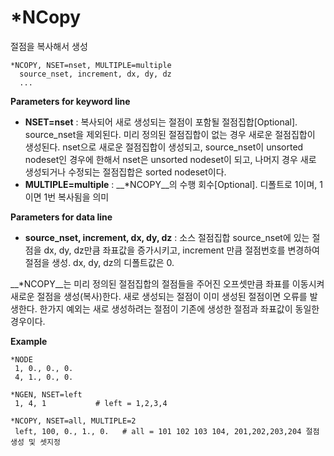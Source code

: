 # *NCopy

절점을 복사해서 생성

```
*NCOPY, NSET=nset, MULTIPLE=multiple
  source_nset, increment, dx, dy, dz
  ...
```

__Parameters for keyword line__

- __NSET=nset__ : 복사되어 새로 생성되는 절점이 포함될 절점집합[Optional]. source_nset을 제외된다. 미리 정의된 절점집합이 없는 경우 새로운 절점집합이 생성된다. nset으로 새로운 절점집합이 생성되고, source_nset이 unsorted nodeset인 경우에 한해서 nset은 unsorted nodeset이 되고, 나머지 경우 새로 생성되거나 수정되는 절점집합은 sorted nodeset이다. 
- __MULTIPLE=multiple__ : __*NCOPY__의 수행 회수[Optional]. 디폴트로 1이며, 1이면 1번 복사됨을 의미

__Parameters for data line__

- __source_nset, increment, dx, dy, dz__ : 소스 절점집합 source_nset에 있는 절점을 dx, dy, dz만큼 좌표값을 증가시키고, increment 만큼 절점번호를 변경하여 절점을 생성. dx, dy, dz의 디폴트값은 0.

__*NCOPY__는 미리 정의된 절점집합의 절점들을 주어진 오프셋만큼 좌표를 이동시켜 새로운 절점을 생성(복사)한다. 새로 생성되는 절점이 이미 생성된 절점이면 오류를 발생한다. 한가지 예외는 새로 생성하려는 절점이 기존에 생성한 절점과 좌표값이 동일한 경우이다. 

__Example__

```
*NODE
 1, 0., 0., 0.
 4, 1., 0., 0.

*NGEN, NSET=left
 1, 4, 1           # left = 1,2,3,4

*NCOPY, NSET=all, MULTIPLE=2
 left, 100, 0., 1., 0.   # all = 101 102 103 104, 201,202,203,204 절점 생성 및 셋지정
```